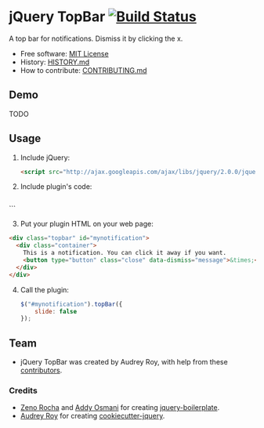 # jQuery TopBar [![Build Status](https://secure.travis-ci.org/audreyr/topbar.png?branch=master)](https://travis-ci.org/audreyr/topbar)

A top bar for notifications. Dismiss it by clicking the x.

* Free software: [MIT License](http://audreyr.mit-license.org/)
* History: [HISTORY.md](https://github.com/audreyr/topbar/blob/master/HISTORY.md)
* How to contribute: [CONTRIBUTING.md](https://github.com/audreyr/topbar/blob/master/CONTRIBUTING.md)

## Demo

TODO

## Usage

1. Include jQuery:

	```html
	<script src="http://ajax.googleapis.com/ajax/libs/jquery/2.0.0/jquery.min.js"></script>
	```

2. Include plugin's code:

	```html
  <link href="../dist/jquery.topbar.min.css" rel="stylesheet">
	<script src="dist/jquery.topbar.min.js"></script>
	```

3. Put your plugin HTML on your web page:

  ```html
  <div class="topbar" id="mynotification">
    <div class="container">
      This is a notification. You can click it away if you want.
      <button type="button" class="close" data-dismiss="message">&times;</button>
    </div>
  </div>
  ```

4. Call the plugin:

	```javascript
	$("#mynotification").topBar({
		slide: false
	});
	```

## Team

* jQuery TopBar was created by Audrey Roy, with help from these [contributors](https://github.com/audreyr/topbar/graphs/contributors).

### Credits

* [Zeno Rocha](http://zenorocha.com) and [Addy Osmani](http://addyosmani.com) for creating [jquery-boilerplate](https://github.com/jquery-boilerplate/jquery-boilerplate).
* [Audrey Roy](http://www.audreymroy.com) for creating [cookiecutter-jquery](https://github.com/audreyr/cookiecutter-jquery).
